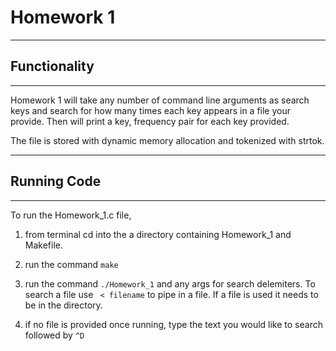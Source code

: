 #  Homework 1
- - - 
## Functionality
- - -

Homework 1 will take any number of command line arguments as search keys and 
search for how many times each key appears in a file your provide. Then will
print a key, frequency pair for each key provided. 

The file is stored with dynamic memory allocation and tokenized with strtok.
 
- - -
## Running Code
- - -

To run the Homework_1.c file,
1. from terminal cd into the a directory containing Homework_1 and Makefile.
2. run the command `make`
4. run the command `./Homework_1` and any args for search delemiters. 
    To search a file use ` < filename` to pipe in a file. If a file is used
    it needs to be in the directory.
    
5. if no file is provided once running, type the text you would like to search 
    followed by `^D`




